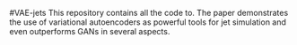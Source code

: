 #VAE-jets
This repository contains all the code to. The paper demonstrates the use of variational autoencoders as powerful tools for jet simulation and even outperforms GANs in several aspects. 



